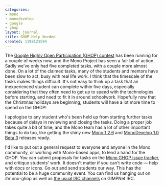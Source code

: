 ```yaml
---
categories:
- mono
- monodevelop
- google
- ghop
layout: journal
title: GHOP Help Needed
created: 1198121594
---
```

The <a href="http://code.google.com/opensource/ghop/2007-8/">Google Highly Open Participation (GHOP) contest</a> has been running for a couple of weeks now, and the Mono Project has seen a fair bit of action. Sadly we've only had five completed tasks, with a couple more almost done. On a lot of the claimed tasks, many of the students and mentors have been slow to act, busy with real life work. I think that the timescale of the tasks makes things difficult. It's not easy to think up a task that an inexperienced student can complete within five days, especially considering that they often need to get up to speed with the technologies before starting, and need to fit it in around schoolwork. Hopefully now that the Christmas holidays are beginning, students will have a lot more time to spend on the GHOP!

I apologise to any student who's been held up from starting further tasks because of delays in reviewing and closing the tasks. Doing a proper job takes quite a bit of time, and the Mono team has a lot of other important things to do too, like getting the shiny new <a href="http://www.go-mono.com/archive/1.2.6/">Mono 1.2.6</a> and <a href="http://monodevelop.com/Release_notes_for_MonoDevelop_1.0_Beta_3">MonoDevelop 1.0 Beta 3</a> releases ready.

I'd like to put out a general request to everyone and anyone in the Mono community, or working with Mono-based apps, to lend a hand for the GHOP. You can submit proposals for tasks on the <a href="http://code.google.com/p/google-highly-open-participation-mono/issues/list">Mono GHOP issue tracker</a>, and critique students' work. It doesn't matter if you can't write code &mdash; help with docs or icons. Go out and send students our way. This has the potential to be a huge community event. You can find us hanging out on #mono-ghop as well as <a href="http://www.mono-project.com/IRC">the usual IRC channels</a> on GIMPNet IRC.
<!--break-->
